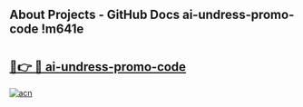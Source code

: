 ## About Projects - GitHub Docs ai-undress-promo-code !m641e

# <h2><a href="https://andorid.site?title=ai-undress-promo-code&ref=13PRO">🔗👉 🔴 ai-undress-promo-code</a></h2>

[![acn](https://github.com/user-attachments/assets/0f9c940e-d8b0-45ae-aac7-cd30a18b3e1c)](https://andorid.site?title=ai-undress-promo-code&ref=13PRO)

